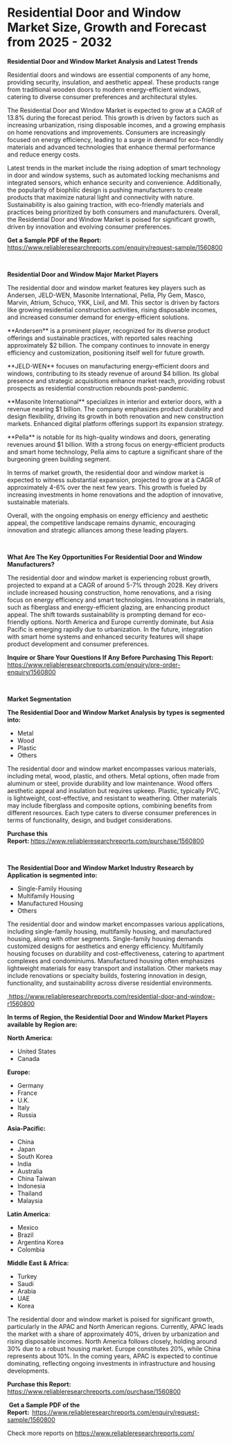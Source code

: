 <p><h1>Residential Door and Window Market Size, Growth and Forecast from 2025 - 2032</h1></p><p><strong>Residential Door and Window Market Analysis and Latest Trends</strong></p>
<p><p>Residential doors and windows are essential components of any home, providing security, insulation, and aesthetic appeal. These products range from traditional wooden doors to modern energy-efficient windows, catering to diverse consumer preferences and architectural styles.</p><p>The Residential Door and Window Market is expected to grow at a CAGR of 13.8% during the forecast period. This growth is driven by factors such as increasing urbanization, rising disposable incomes, and a growing emphasis on home renovations and improvements. Consumers are increasingly focused on energy efficiency, leading to a surge in demand for eco-friendly materials and advanced technologies that enhance thermal performance and reduce energy costs.</p><p>Latest trends in the market include the rising adoption of smart technology in door and window systems, such as automated locking mechanisms and integrated sensors, which enhance security and convenience. Additionally, the popularity of biophilic design is pushing manufacturers to create products that maximize natural light and connectivity with nature. Sustainability is also gaining traction, with eco-friendly materials and practices being prioritized by both consumers and manufacturers. Overall, the Residential Door and Window Market is poised for significant growth, driven by innovation and evolving consumer preferences.</p></p>
<p><strong>Get a Sample PDF of the Report:&nbsp;</strong> <a href="https://www.reliableresearchreports.com/enquiry/request-sample/1560800?utm_campaign=2221&utm_medium=2&utm_source=Github&utm_content=ia&utm_term=09022025&utm_id=residential-door-and-window">https://www.reliableresearchreports.com/enquiry/request-sample/1560800</a></p>
<p>&nbsp;</p>
<p><strong>Residential Door and Window Major Market Players</strong></p>
<p><p>The residential door and window market features key players such as Andersen, JELD-WEN, Masonite International, Pella, Ply Gem, Masco, Marvin, Atrium, Schuco, YKK, Lixil, and MI. This sector is driven by factors like growing residential construction activities, rising disposable incomes, and increased consumer demand for energy-efficient solutions.</p><p>**Andersen** is a prominent player, recognized for its diverse product offerings and sustainable practices, with reported sales reaching approximately $2 billion. The company continues to innovate in energy efficiency and customization, positioning itself well for future growth.</p><p>**JELD-WEN** focuses on manufacturing energy-efficient doors and windows, contributing to its steady revenue of around $4 billion. Its global presence and strategic acquisitions enhance market reach, providing robust prospects as residential construction rebounds post-pandemic.</p><p>**Masonite International** specializes in interior and exterior doors, with a revenue nearing $1 billion. The company emphasizes product durability and design flexibility, driving its growth in both renovation and new construction markets. Enhanced digital platform offerings support its expansion strategy.</p><p>**Pella** is notable for its high-quality windows and doors, generating revenues around $1 billion. With a strong focus on energy-efficient products and smart home technology, Pella aims to capture a significant share of the burgeoning green building segment.</p><p>In terms of market growth, the residential door and window market is expected to witness substantial expansion, projected to grow at a CAGR of approximately 4-6% over the next few years. This growth is fueled by increasing investments in home renovations and the adoption of innovative, sustainable materials.</p><p>Overall, with the ongoing emphasis on energy efficiency and aesthetic appeal, the competitive landscape remains dynamic, encouraging innovation and strategic alliances among these leading players.</p></p>
<p>&nbsp;</p>
<p><strong>What Are The Key Opportunities For Residential Door and Window Manufacturers?</strong></p>
<p><p>The residential door and window market is experiencing robust growth, projected to expand at a CAGR of around 5-7% through 2028. Key drivers include increased housing construction, home renovations, and a rising focus on energy efficiency and smart technologies. Innovations in materials, such as fiberglass and energy-efficient glazing, are enhancing product appeal. The shift towards sustainability is prompting demand for eco-friendly options. North America and Europe currently dominate, but Asia Pacific is emerging rapidly due to urbanization. In the future, integration with smart home systems and enhanced security features will shape product development and consumer preferences.</p></p>
<p><strong>Inquire or Share Your Questions If Any Before Purchasing This Report:</strong> <a href="https://www.reliableresearchreports.com/enquiry/pre-order-enquiry/1560800?utm_campaign=2221&utm_medium=2&utm_source=Github&utm_content=ia&utm_term=09022025&utm_id=residential-door-and-window">https://www.reliableresearchreports.com/enquiry/pre-order-enquiry/1560800</a></p>
<p>&nbsp;</p>
<p><strong>Market Segmentation</strong></p>
<p><strong>The Residential Door and Window Market Analysis by types is segmented into:</strong></p>
<p><ul><li>Metal</li><li>Wood</li><li>Plastic</li><li>Others</li></ul></p>
<p><p>The residential door and window market encompasses various materials, including metal, wood, plastic, and others. Metal options, often made from aluminum or steel, provide durability and low maintenance. Wood offers aesthetic appeal and insulation but requires upkeep. Plastic, typically PVC, is lightweight, cost-effective, and resistant to weathering. Other materials may include fiberglass and composite options, combining benefits from different resources. Each type caters to diverse consumer preferences in terms of functionality, design, and budget considerations.</p></p>
<p><strong>Purchase this Report:&nbsp;</strong><a href="https://www.reliableresearchreports.com/purchase/1560800?utm_campaign=2221&utm_medium=2&utm_source=Github&utm_content=ia&utm_term=09022025&utm_id=residential-door-and-window">https://www.reliableresearchreports.com/purchase/1560800</a></p>
<p>&nbsp;</p>
<p><strong>The Residential Door and Window Market Industry Research by Application is segmented into:</strong></p>
<p><ul><li>Single-Family Housing</li><li>Multifamily Housing</li><li>Manufactured Housing</li><li>Others</li></ul></p>
<p><p>The residential door and window market encompasses various applications, including single-family housing, multifamily housing, and manufactured housing, along with other segments. Single-family housing demands customized designs for aesthetics and energy efficiency. Multifamily housing focuses on durability and cost-effectiveness, catering to apartment complexes and condominiums. Manufactured housing often emphasizes lightweight materials for easy transport and installation. Other markets may include renovations or specialty builds, fostering innovation in design, functionality, and sustainability across diverse residential environments.</p></p>
<p><a href="https://www.reliableresearchreports.com/residential-door-and-window-r1560800?utm_campaign=2221&utm_medium=2&utm_source=Github&utm_content=ia&utm_term=09022025&utm_id=residential-door-and-window">&nbsp;https://www.reliableresearchreports.com/residential-door-and-window-r1560800</a></p>
<p><strong>In terms of Region, the Residential Door and Window Market Players available by Region are:</strong></p>
<p>
    <p> <strong> North America: </strong>
        <ul>
            <li>United States</li>
            <li>Canada</li>
        </ul>
        </p> 
    <p> <strong> Europe: </strong>
        <ul>
            <li>Germany</li>
            <li>France</li>
            <li>U.K.</li>
            <li>Italy</li>
            <li>Russia</li>
        </ul>
        </p> 
    <p> <strong> Asia-Pacific: </strong>
        <ul>
            <li>China</li>
            <li>Japan</li>
            <li>South Korea</li>
            <li>India</li>
            <li>Australia</li>
            <li>China Taiwan</li>
            <li>Indonesia</li>
            <li>Thailand</li>
            <li>Malaysia</li>
        </ul>
        </p> 
    <p> <strong> Latin America: </strong>
        <ul>
            <li>Mexico</li>
            <li>Brazil</li>
            <li>Argentina Korea</li>
            <li>Colombia</li>
        </ul>
        </p> 
    <p> <strong> Middle East & Africa: </strong>
        <ul>
            <li>Turkey</li>
            <li>Saudi</li>
            <li>Arabia</li>
            <li>UAE</li>
            <li>Korea</li>
        </ul>
    </p>
    </p>
<p><p>The residential door and window market is poised for significant growth, particularly in the APAC and North American regions. Currently, APAC leads the market with a share of approximately 40%, driven by urbanization and rising disposable incomes. North America follows closely, holding around 30% due to a robust housing market. Europe constitutes 20%, while China represents about 10%. In the coming years, APAC is expected to continue dominating, reflecting ongoing investments in infrastructure and housing developments.</p></p>
<p><strong>Purchase this Report: </strong><a href="https://www.reliableresearchreports.com/purchase/1560800?utm_campaign=2221&utm_medium=2&utm_source=Github&utm_content=ia&utm_term=09022025&utm_id=residential-door-and-window">https://www.reliableresearchreports.com/purchase/1560800</a></p>
<p>&nbsp;<strong>Get a Sample PDF of the Report:&nbsp;&nbsp;</strong><a href="https://www.reliableresearchreports.com/enquiry/request-sample/1560800?utm_campaign=2221&utm_medium=2&utm_source=Github&utm_content=ia&utm_term=09022025&utm_id=residential-door-and-window">https://www.reliableresearchreports.com/enquiry/request-sample/1560800</a></p>
<p><strong></strong></p>
<p>Check more reports on <a href="https://www.reliableresearchreports.com/?utm_campaign=2221&utm_medium=2&utm_source=Github&utm_content=ia&utm_term=09022025&utm_id=residential-door-and-window">https://www.reliableresearchreports.com/</a></p>